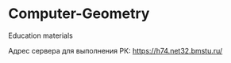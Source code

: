 # Computer-Geometry
Education materials

Адрес сервера для выполнения РК: https://h74.net32.bmstu.ru/
